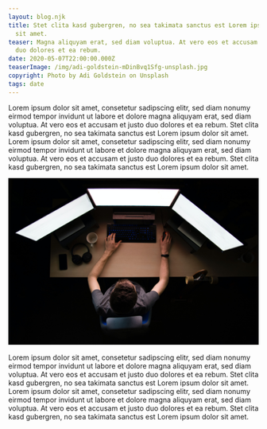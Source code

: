 ```yaml
---
layout: blog.njk
title: Stet clita kasd gubergren, no sea takimata sanctus est Lorem ipsum dolor
  sit amet.
teaser: Magna aliquyam erat, sed diam voluptua. At vero eos et accusam et justo
  duo dolores et ea rebum.
date: 2020-05-07T22:00:00.000Z
teaserImage: /img/adi-goldstein-mDinBvq1Sfg-unsplash.jpg
copyright: Photo by Adi Goldstein on Unsplash
tags: date
---
```


Lorem ipsum dolor sit amet, consetetur sadipscing elitr, sed diam nonumy eirmod tempor invidunt ut labore et dolore magna aliquyam erat, sed diam voluptua. At vero eos et accusam et justo duo dolores et ea rebum. Stet clita kasd gubergren, no sea takimata sanctus est Lorem ipsum dolor sit amet. Lorem ipsum dolor sit amet, consetetur sadipscing elitr, sed diam nonumy eirmod tempor invidunt ut labore et dolore magna aliquyam erat, sed diam voluptua. At vero eos et accusam et justo duo dolores et ea rebum. Stet clita kasd gubergren, no sea takimata sanctus est Lorem ipsum dolor sit amet.

![Lorem ipsum](/img/max-duzij-qAjJk-un3BI-unsplash.jpg#post-content "Lorem ipsum")

Lorem ipsum dolor sit amet, consetetur sadipscing elitr, sed diam nonumy eirmod tempor invidunt ut labore et dolore magna aliquyam erat, sed diam voluptua. At vero eos et accusam et justo duo dolores et ea rebum. Stet clita kasd gubergren, no sea takimata sanctus est Lorem ipsum dolor sit amet. Lorem ipsum dolor sit amet, consetetur sadipscing elitr, sed diam nonumy eirmod tempor invidunt ut labore et dolore magna aliquyam erat, sed diam voluptua. At vero eos et accusam et justo duo dolores et ea rebum. Stet clita kasd gubergren, no sea takimata sanctus est Lorem ipsum dolor sit amet.
